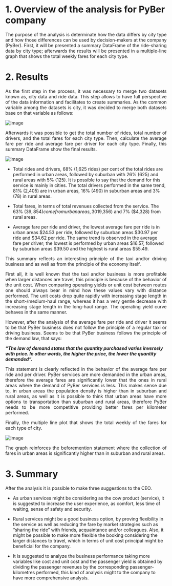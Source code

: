 # 1.	Overview of the analysis for PyBer company

<p align="justify"> The purpose of the analysis is determinate how the data differs by city type and how those differences can be used by decision-makers at the company (PyBer). First, it will be presented a summary DataFrame of the ride-sharing data by city type; afterwards the results will be presented in a multiple-line graph that shows the total weekly fares for each city type.

# 2.	Results

<p align="justify"> As the first step in the process, it was necessary to merge two datasets known as, city data and ride data. This step allows to have full perspective of the data information and facilitates to create summaries. As the common variable among the datasets is city, it was decided to merge both datasets base on that variable as follows:

![image](https://user-images.githubusercontent.com/95872614/151715815-a1fd8f98-3bb3-476c-8696-aa7bb89d7b06.png)

<p align="justify"> Afterwards it was possible to get the total number of rides, total number of drivers, and the total fares for each city type. Then, calculate the average fare per ride and average fare per driver for each city type. Finally, this summary DataFrame show the final results. 

![image](https://user-images.githubusercontent.com/95872614/151715825-1b53736e-7616-42c5-a8db-65ab6526b015.png)

-	Total rides and drivers, 68% (1,625 rides) per cent of the total rides are performed in urban areas, followed by suburban with 26% (625) and rural areas with 5% (125). It is possible to say that the demand for this service is mainly in cities. The total drivers performed in the same trend, 81% (2,405) are in urban areas, 16% (490) in suburban areas and 3% (78) in rural areas. 

-	Total fares, in terms of total revenues collected from the service. The 63% ($39,854) come from urban areas, 30% ($19,356) and 7% ($4,328) from rural areas. 

-	Average fare per ride and driver, the lowest average fare per ride is in urban areas $24.53 per ride, followed by suburban areas $30.97 per ride and $34.62 per ride. The same trend is observed in the average fare per driver; the lowest is performed by urban areas $16.57, followed by suburban areas $39.50 and the highest is rural areas $55.49. 

<p align="justify"> This summary reflects an interesting principle of the taxi and/or driving business and as well as from the principle of the economy itself. 

<p align="justify"> First all, it is well known that the taxi and/or business is more profitable when larger distances are travel, this principle is because of the behavior of the unit cost. When comparing operating yields or unit cost between routes one should always bear in mind how these values vary with distance performed. The unit costs drop quite rapidly with increasing stage length in the short-/medium-haul range, whereas it has a very gentle decrease with increasing stage length in the long-haul range. The operating yield curve behaves in the same manner. 

<p align="justify"> However, after the analysis of the average fare per ride and driver it seems to be that PyBer business does not follow the principle of a regular taxi or driving business.  Seems to be that PyBer business follows the principle of the demand law, that says:
    
***“The law of demand states that the quantity purchased varies inversely with price. In other words, the higher the price, the lower the quantity demanded”.***

<p align="justify"> This statement is clearly reflected in the behavior of the average fare per ride and per driver. PyBer services are more demanded in the urban areas, therefore the average fares are significantly lower that the ones in rural areas where the demand of PyBer services is less. This makes sense due to, in urban areas the population density is higher than in suburban and rural areas, as well as it is possible to think that urban areas have more options to transportation than suburban and rural areas, therefore PyBer needs to be more competitive providing better fares per kilometer performed. 

<p align="justify"> Finally, the multiple line plot that shows the total weekly of the fares for each type of city.

![image](https://user-images.githubusercontent.com/95872614/151715853-abe50aa8-ca3b-4ffc-b0ad-9c2cf97764e9.png)

<p align="justify"> The graph reinforces the beforemention statement where the collection of fares in urban areas is significantly higher than in suburban and rural areas.

# 3.	Summary

<p align="justify"> After the analysis it is possible to make three suggestions to the CEO. 

-	As urban services might be considering as the cow product (service), it is suggested to increase the user experience, as comfort, less time of waiting, sense of safety and security. 

-	Rural services might be a good business option, by proving flexibility in the service as well as reducing the fare by market strategies such as “sharing the ride” with friends, acquaintance and/or colleagues. Also, it might be possible to make more flexible the booking considering the larger distances to travel, which in terms of unit cost principal might be beneficial for the company. 

-	It is suggested to analyze the business performance taking more variables like cost and unit cost and the passenger yield is obtained by dividing the passenger revenues by the corresponding passenger-kilometres performed, this kind of analysis might to the company to have more comprehensive analysis.   
